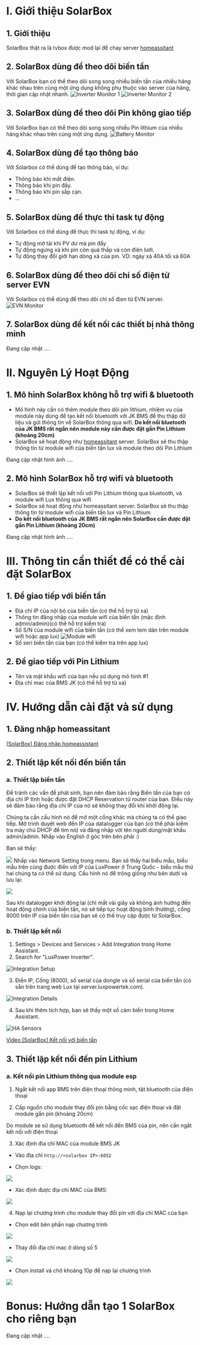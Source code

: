 # I. Giới thiệu SolarBox

## 1. Giới thiệu
SolarBox thật ra là tvbox được mod lại để chay server [homeassitant](https://www.home-assistant.io/) 

<!--
Demo: https://demo-solar.xuantran.uk
user: demo
password: demo
-->

## 2. SolarBox dùng để theo dõi biến tần
Với SolarBox bạn có thể theo dõi song song nhiều biến tần của nhiều hãng khác nhau trên cùng một ứng dụng không phụ thuộc vào server của hãng, thời gian cập nhật nhanh.
![Inverter Monitor 1](pic/InverterMonitor1.jpg) ![Inverter Monitor 2](pic/InverterMonitor2.jpg)

## 3. SolarBox dùng để theo dõi Pin không giao tiếp
Với SolarBox bạn có thể theo dõi song song nhiều Pin lithium của nhiều hãng khác nhau trên cùng một ứng dụng.
![Battery Monitor](pic/battMonior.jpg)
## 4. SolarBox dùng để tạo thông báo
Với Solarbox có thể dùng để tạo thông báo, ví dụ: 
- Thông báo khi mất điện.
- Thông báo khi pin đầy.
- Thông báo khi pin sắp cạn.
- ...

## 5. SolarBox dùng để thực thi task tự động
Với Solarbox có thể dùng để thực thi task tự động, ví dụ:
- Tự động mở tải khi PV dư mà pin đầy
- Tự động ngưng xả khi pin còn quá thấp và còn điện lưới.
- Tự động thay đổi giới hạn dòng xả của pin. VD: ngày xả 40A tối xả 60A

## 6. SolarBox dùng để theo dõi chỉ số điện từ server EVN
Với Solarbox có thể dùng để theo dõi chỉ số địen từ EVN server.
![EVN Monitor](pic/evn_monitor.jpg)

## 7. SolarBox dùng để kết nối các thiết bị nhà thông minh
Đang cập nhật .... 

# II. Nguyên Lý Hoạt Động
## 1. Mô hình SolarBox không hỗ trợ wifi & bluetooth
- Mô hình này cần có thêm module theo dõi pin lithium, nhiệm vụ của module này dùng để tạo kết nối bluetooth với JK BMS để thu thập dữ liệu và gửi thông tin về SolarBox thông qua wifi. **Do kết nối bluetooth của JK BMS rất ngắn nên module này cần được đặt gần Pin Lithium (khoảng 20cm)**
- SolarBox sẽ hoạt động như [homeassitant](https://www.home-assistant.io/) server. SolarBox sẽ thu thập thông tin từ module wifi của biến tần lux và module theo dõi Pin Lithium

Đang cập nhật hình ảnh .... 

## 2. Mô hình SolarBox hỗ trợ wifi và bluetooth
- SolarBox sẽ thiết lập kết nối với Pin Lithium thông qua bluetooth, và module wifi Lux thông qua wifi
- SolarBox sẽ hoạt động như homeassitant server. SolarBox sẽ thu thập thông tin từ module wifi của biến tần lux và Pin Lithium
- **Do kết nối bluetooth của JK BMS rất ngắn nên SolarBox cần được đặt gần Pin Lithium (khoảng 20cm)**

Đang cập nhật hình ảnh .... 

# III. Thông tin cần thiết để có thể cài đặt SolarBox 
## 1. Để giao tiếp với biến tần
- Địa chỉ IP của nội bộ của biến tần (có thể hỗ trợ từ xa)
- Thông tin đăng nhập của module wifi của biến tần (mặc định admin/admin)(có thể hỗ trợ kiểm tra)
- Số S/N của module wifi của biến tần (có thể xem tem dán trên module wifi hoặc app lux)
![Module wifi](pic/luxDongle.jpeg)
- Số seri biến tần của bạn (có thể kiểm tra trên app lux)
## 2. Để giao tiếp với Pin Lithium
- Tên và mật khẩu wifi của bạn nếu sử dụng mô hình #1
- Địa chỉ mac của BMS JK (có thể hỗ trợ từ xa)

# IV. Hướng dẫn cài đặt và sử dụng
## 1. Đăng nhập homeassitant
[[SolarBox] Đăng nhập homeassistant](https://www.youtube.com/watch?v=Zfy2XWQpMYM)
## 2. Thiết lập kết nối đến biến tần
### a. Thiết lập biến tần

Để tránh các vấn đề phát sinh, bạn nên đảm bảo rằng Biến tần của bạn có địa chỉ IP tĩnh hoặc được đặt DHCP Reservation từ router của bạn. Điều này sẽ đảm bảo rằng địa chỉ IP của nó sẽ không thay đổi khi khởi động lại.

Chúng ta cần cấu hình nó để mở một cổng khác mà chúng ta có thể giao tiếp. Mở trình duyệt web đến IP của datalogger của bạn (có thể phải kiểm tra máy chủ DHCP để tìm nó) và đăng nhập với tên người dùng/mật khẩu admin/admin. Nhấp vào English ở góc trên bên phải :)

Bạn sẽ thấy:

![](pic/lux_run_state.png)
Nhấp vào Network Setting trong menu. Bạn sẽ thấy hai biểu mẫu, biểu mẫu trên cùng được điền với IP của LuxPower ở Trung Quốc - biểu mẫu thứ hai chúng ta có thể sử dụng. Cấu hình nó để trông giống như bên dưới và lưu lại:

![](pic/lux_network_setting.png)

Sau khi datalogger khởi động lại (chỉ mất vài giây và không ảnh hưởng đến hoạt động chính của biến tần, nó sẽ tiếp tục hoạt động bình thường), cổng 8000 trên IP của biến tần của bạn sẽ có thể truy cập được từ SolarBox. 

### b. Thiết lập kết nối
1. Settings > Devices and Services > Add Integration trong Home Assistant.
2. Search for "LuxPower Inverter".

![Integration Setup](https://user-images.githubusercontent.com/64648444/169526481-d261df8b-ecaa-48c4-a6df-f7abae382316.png)

3. Điền IP, Cổng (8000), số serial của dongle và số serial của biến tần (có sẵn trên trang web Lux tại server.luxpowertek.com).

![Integration Details](https://user-images.githubusercontent.com/64648444/169526428-a508e905-19ef-45e5-ab2c-185b454489e3.png)

4. Sau khi thêm tích hợp, bạn sẽ thấy một số cảm biến trong Home Assistant.

![HA Sensors](https://user-images.githubusercontent.com/64648444/169526605-0f667815-87dc-4ab7-86f5-dbffe85ff765.png)

[Video [SolarBox] Kết nối với biến tần](https://www.youtube.com/watch?v=g12Ak6pNzmc)
## 3. Thiết lập kết nối đến pin Lithium

### a. Kết nối pin Lithium thông qua module esp
1. Ngắt kết nối app BMS trên điện thoại thông minh, tăt bluetooth của điện thoại

2. Cấp nguồn cho module thay đổi pin bằng cốc sạc điện thoại và đặt module gần pin (khoảng 20cm)

Do module se sử dụng bluetooth để kết nối đến BMS của pin, nên cần ngắt kết nối với điện thoại

3. Xác định đia chỉ MAC của module BMS JK

- Vào địa chỉ ``http://<solarbox IP>:6052``

- Chọn logs:

![](pic/bms_findmac.png)

- Xác định được địa chỉ MAC của BMS:

![](pic/mac_bms.png)

4. Nạp lại chương trình cho module thay đổi pin với địa chỉ MAC của bạn

- Chọn edit bên phần nạp chương trình

![](pic/edit_programing.png)

- Thay đổi địa chỉ mac ở dòng số 5

![](pic/mac_edit.png)

- Chọn install và chờ khoảng 10p để nạp lại chương trình

![](pic/bms_install.png)

# Bonus: Hướng dẫn tạo 1 SolarBox cho riêng bạn
Đang cập nhật .... 
